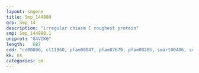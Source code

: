 ```yaml
---
layout: smgene
title: Smp_144880
grp: Smp_14
description: "irregular chiasm C roughest protein"
smp: Smp_144880.1
uniprot: "G4VCK6"
length:   687
cdd: "cd00096, cl11960, pfam00047, pfam07679, pfam08205, smart00406, smart00410"
kk: ns
categories: sm
---
```

